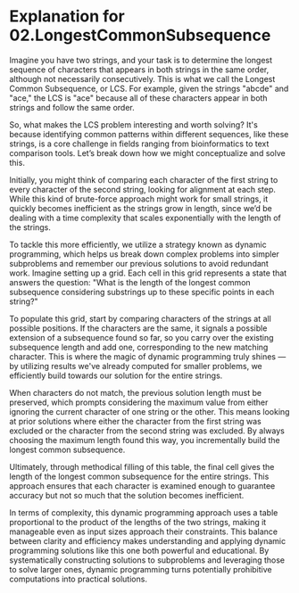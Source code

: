# Explanation for 02.LongestCommonSubsequence

Imagine you have two strings, and your task is to determine the longest sequence of characters that appears in both strings in the same order, although not necessarily consecutively. This is what we call the Longest Common Subsequence, or LCS. For example, given the strings "abcde" and "ace," the LCS is "ace" because all of these characters appear in both strings and follow the same order.

So, what makes the LCS problem interesting and worth solving? It's because identifying common patterns within different sequences, like these strings, is a core challenge in fields ranging from bioinformatics to text comparison tools. Let’s break down how we might conceptualize and solve this.

Initially, you might think of comparing each character of the first string to every character of the second string, looking for alignment at each step. While this kind of brute-force approach might work for small strings, it quickly becomes inefficient as the strings grow in length, since we’d be dealing with a time complexity that scales exponentially with the length of the strings.

To tackle this more efficiently, we utilize a strategy known as dynamic programming, which helps us break down complex problems into simpler subproblems and remember our previous solutions to avoid redundant work. Imagine setting up a grid. Each cell in this grid represents a state that answers the question: "What is the length of the longest common subsequence considering substrings up to these specific points in each string?" 

To populate this grid, start by comparing characters of the strings at all possible positions. If the characters are the same, it signals a possible extension of a subsequence found so far, so you carry over the existing subsequence length and add one, corresponding to the new matching character. This is where the magic of dynamic programming truly shines — by utilizing results we've already computed for smaller problems, we efficiently build towards our solution for the entire strings.

When characters do not match, the previous solution length must be preserved, which prompts considering the maximum value from either ignoring the current character of one string or the other. This means looking at prior solutions where either the character from the first string was excluded or the character from the second string was excluded. By always choosing the maximum length found this way, you incrementally build the longest common subsequence.

Ultimately, through methodical filling of this table, the final cell gives the length of the longest common subsequence for the entire strings. This approach ensures that each character is examined enough to guarantee accuracy but not so much that the solution becomes inefficient.

In terms of complexity, this dynamic programming approach uses a table proportional to the product of the lengths of the two strings, making it manageable even as input sizes approach their constraints. This balance between clarity and efficiency makes understanding and applying dynamic programming solutions like this one both powerful and educational. By systematically constructing solutions to subproblems and leveraging those to solve larger ones, dynamic programming turns potentially prohibitive computations into practical solutions.